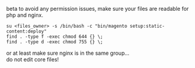 
beta
to avoid any permission issues, make sure your files are readable for php and nginx.<br/>

```
su <files_owner> -s /bin/bash -c "bin/magento setup:static-content:deploy"
find . -type f -exec chmod 644 {} \;
find . -type d -exec chmod 755 {} \;
```

or at least make sure nginx is in the same group...<br/>
do not edit core files!
